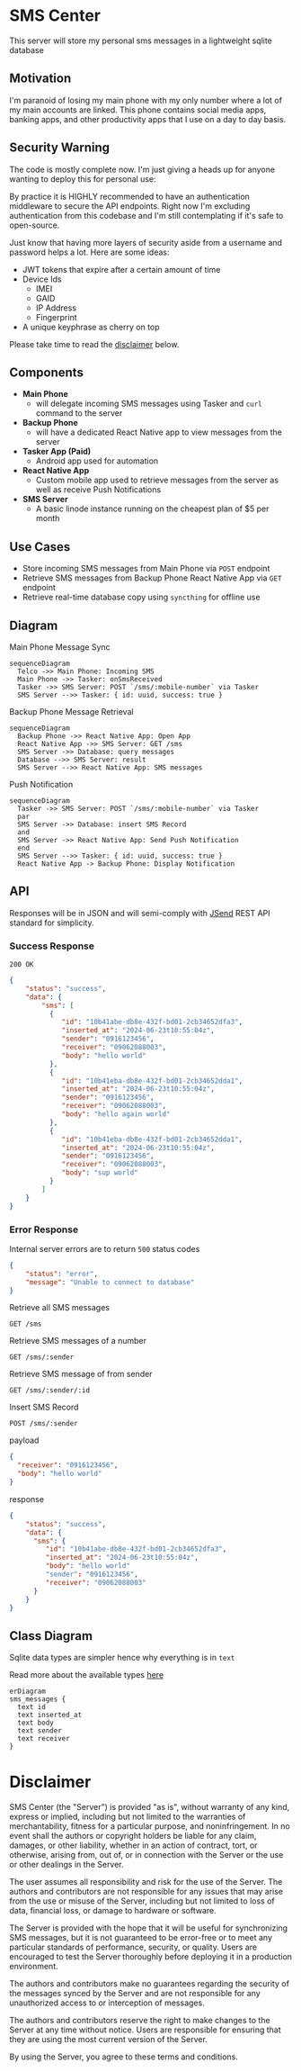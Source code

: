 # SMS Center

This server will store my personal sms messages in a lightweight sqlite database

## Motivation
I'm paranoid of losing my main phone with my only number where a lot of my main accounts are linked. This phone contains social media apps, banking apps, and other productivity apps that I use on a day to day basis.

## Security Warning
The code is mostly complete now. I'm just giving a heads up for anyone wanting to deploy this for personal use:

By practice it is HIGHLY recommended to have an authentication middleware to secure the API endpoints.
Right now I'm excluding authentication from this codebase and I'm still contemplating if it's safe to open-source.

Just know that having more layers of security aside from a username and password helps a lot. Here are some ideas:
- JWT tokens that expire after a certain amount of time
- Device Ids
  - IMEI
  - GAID
  - IP Address
  - Fingerprint
- A unique keyphrase as cherry on top

Please take time to read the [disclaimer](#disclaimer) below.

## Components
- **Main Phone**
  - will delegate incoming SMS messages using Tasker and `curl` command to the server
- **Backup Phone**
  - will have a dedicated React Native app to view messages from the server
- **Tasker App (Paid)**
  - Android app used for automation
- **React Native App**
  - Custom mobile app used to retrieve messages from the server as well as receive Push Notifications
- **SMS Server**
  - A basic linode instance running on the cheapest plan of $5 per month

## Use Cases
- Store incoming SMS messages from Main Phone via `POST` endpoint
- Retrieve SMS messages from Backup Phone React Native App via `GET` endpoint
- Retrieve real-time database copy using `syncthing` for offline use

## Diagram

Main Phone Message Sync
```mermaid
sequenceDiagram
  Telco ->> Main Phone: Incoming SMS
  Main Phone ->> Tasker: onSmsReceived
  Tasker ->> SMS Server: POST `/sms/:mobile-number` via Tasker
  SMS Server -->> Tasker: { id: uuid, success: true }
```

Backup Phone Message Retrieval
```mermaid
sequenceDiagram
  Backup Phone ->> React Native App: Open App
  React Native App ->> SMS Server: GET /sms
  SMS Server ->> Database: query messages 
  Database -->> SMS Server: result
  SMS Server -->> React Native App: SMS messages
```

Push Notification
```mermaid
sequenceDiagram
  Tasker ->> SMS Server: POST `/sms/:mobile-number` via Tasker
  par
  SMS Server ->> Database: insert SMS Record
  and
  SMS Server ->> React Native App: Send Push Notification
  end
  SMS Server -->> Tasker: { id: uuid, success: true }
  React Native App -> Backup Phone: Display Notification
```

## API

Responses will be in JSON and will semi-comply with [JSend](https://github.com/omniti-labs/jsend) REST API standard for simplicity.

### Success Response

`200 OK`

```json
{
    "status": "success",
    "data": {
        "sms": [
          {
             "id": "10b41abe-db8e-432f-bd01-2cb34652dfa3",
             "inserted_at": "2024-06-23t10:55:04z",
             "sender": "0916123456",
             "receiver": "09062088003",
             "body": "hello world"
          },
          {
             "id": "10b41eba-db8e-432f-bd01-2cb34652dda1",
             "inserted_at": "2024-06-23t10:55:04z",
             "sender": "0916123456",
             "receiver": "09062088003",
             "body": "hello again world"
          },
          {
             "id": "10b41eba-db8e-432f-bd01-2cb34652dda1",
             "inserted_at": "2024-06-23t10:55:04z",
             "sender": "0916123456",
             "receiver": "09062088003",
             "body": "sup world"
          }
        ]
    }
}

```
### Error Response

Internal server errors are to return `500` status codes

```json
{
    "status": "error",
    "message": "Unable to connect to database"
}
```

Retrieve all SMS messages
```
GET /sms
```

Retrieve SMS messages of a number
```
GET /sms/:sender
```

Retrieve SMS message of from sender
```
GET /sms/:sender/:id
```

Insert SMS Record
```
POST /sms/:sender
```

payload

```json
{
  "receiver": "0916123456",
  "body": "hello world"
}
```

response
```json
{
    "status": "success",
    "data": {
      "sms": {
         "id": "10b41abe-db8e-432f-bd01-2cb34652dfa3",
         "inserted_at": "2024-06-23t10:55:04z",
         "body": "hello world"
         "sender": "0916123456",
         "receiver": "09062088003"
      }
    }
}
```

## Class Diagram

Sqlite data types are simpler hence why everything is in `text`

Read more about the available types [here](https://www.sqlite.org/datatype3.html)

```mermaid
erDiagram
sms_messages {
  text id
  text inserted_at
  text body
  text sender
  text receiver
}
```

# Disclaimer
SMS Center (the "Server") is provided "as is", without warranty of any kind, express or implied, including but not limited to the warranties of merchantability, fitness for a particular purpose, and noninfringement. In no event shall the authors or copyright holders be liable for any claim, damages, or other liability, whether in an action of contract, tort, or otherwise, arising from, out of, or in connection with the Server or the use or other dealings in the Server.

The user assumes all responsibility and risk for the use of the Server. The authors and contributors are not responsible for any issues that may arise from the use or misuse of the Server, including but not limited to loss of data, financial loss, or damage to hardware or software.

The Server is provided with the hope that it will be useful for synchronizing SMS messages, but it is not guaranteed to be error-free or to meet any particular standards of performance, security, or quality. Users are encouraged to test the Server thoroughly before deploying it in a production environment.

The authors and contributors make no guarantees regarding the security of the messages synced by the Server and are not responsible for any unauthorized access to or interception of messages.

The authors and contributors reserve the right to make changes to the Server at any time without notice. Users are responsible for ensuring that they are using the most current version of the Server.

By using the Server, you agree to these terms and conditions.
